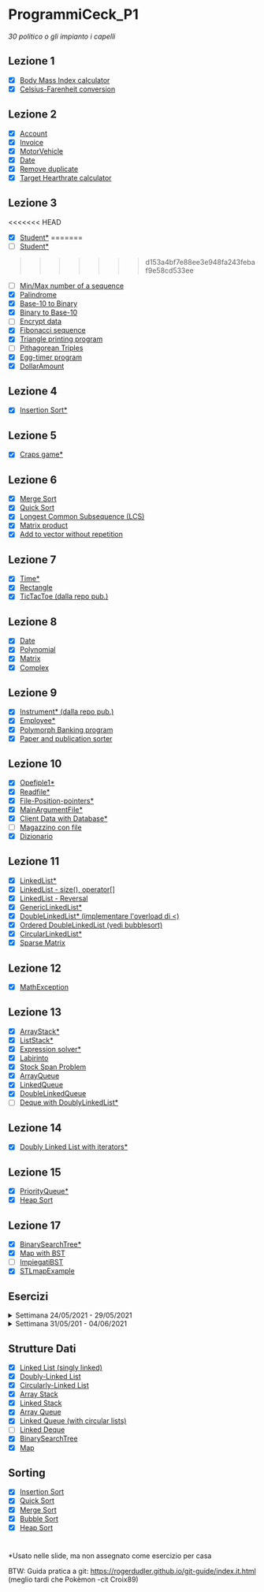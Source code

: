 # ProgrammiCeck_P1
_30 politico o gli impianto i capelli_


Lezione 1
-
 - [X] [Body Mass Index calculator](EserciziClasse/BMI%20Calculator)
 - [X] [Celsius-Farenheit conversion](EserciziClasse/C-F_converter)

Lezione 2
-
 - [X] [Account](EserciziClasse/AccountClass)
 - [X] [Invoice](EserciziClasse/Invoice)
 - [X] [MotorVehicle](EserciziClasse/MotorVehicle)
 - [X] [Date](EserciziClasse/Date)
 - [X] [Remove duplicate](EserciziClasse/Remove%20Duplicate%20Code)
 - [X] [Target Hearthrate calculator](EserciziClasse/TargetHearthRate)

Lezione 3
-
<<<<<<< HEAD
 - [X] [Student*](EserciziClasse/Student)
=======
 - [ ] [Student*](EserciziClasse/Student)
>>>>>>> d153a4bf7e88ee3e948fa243febaf9e58cd533ee
 - [ ] [Min/Max number of a sequence](EserciziClasse/)
 - [X] [Palindrome](EserciziClasse/RecPalindromo)
 - [X] [Base-10 to Binary](EserciziClasse/Dec2Bin)
 - [X] [Binary to Base-10](EserciziClasse/Dec2Bin)
 - [ ] [Encrypt data](EserciziClasse/)
 - [X] [Fibonacci sequence](EserciziClasse/FibonacciRicorsivo)
 - [X] [Triangle printing program](EserciziClasse/TrianglePrinting)
 - [ ] [Pithagorean Triples](EserciziClasse/)
 - [X] [Egg-timer program](EserciziClasse/EggTimer)
 - [X] [DollarAmount](EserciziClasse/DollarAmount)

Lezione 4
-
 - [X] [Insertion Sort*](EserciziClasse/lib)

Lezione 5
-
 - [X] [Craps game*](EserciziClasse/Craps)

Lezione 6
-
 - [X] [Merge Sort](EserciziClasse/lib)
 - [X] [Quick Sort](EserciziClasse/lib)
 - [X] [Longest Common Subsequence (LCS)](EserciziClasse/LCSiterative)
 - [X] [Matrix product](EserciziClasse/Matrix)
 - [X] [Add to vector without repetition](EserciziClasse/AddToVectorwOutRepetition)

Lezione 7
-
 - [X] [Time*](EserciziClasse/Time)
 - [X] [Rectangle](EserciziClasse/Rectangle)
 - [X] [TicTacToe (dalla repo pub.)](EserciziClasse/TicTacToe)

Lezione 8
-
 - [X] [Date](EserciziClasse/Date)
 - [X] [Polynomial](EserciziClasse/Polynomials)
 - [X] [Matrix](EserciziClasse/Matrix)
 - [X] [Complex](EserciziClasse/Complex)

Lezione 9
-
 - [X] [Instrument* (dalla repo pub.)](EserciziClasse/Instrument)
 - [X] [Employee*](EserciziClasse/EmployeeSalary)
 - [X] [Polymorph Banking program](EserciziClasse/PolymorphicBankingAccount)
 - [X] [Paper and publication sorter](EserciziClasse/bibliografia)

Lezione 10
-
 - [X] [Opefiple1*](EserciziClasse/opefiple1.cpp)
 - [X] [Readfile*](EserciziClasse/readfile)
 - [X] [File-Position-pointers*](EserciziClasse/File-Position-pointers)
 - [X] [MainArgumentFile*](EserciziClasse/MainArgumentFile)
 - [X] [Client Data with Database*](EserciziClasse/ClientData%20with%20database)
 - [ ] [Magazzino con file](EserciziClasse/MagazzinoHardware)
 - [X] [Dizionario](EserciziClasse/Dizionario)

Lezione 11
-
- [X] [LinkedList*](EserciziClasse/LinkedList)
- [X] [LinkedList - size(), operator[]](EserciziClasse/GenericLinkedList)
- [X] [LinkedList - Reversal](EserciziClasse/ListReverse)
- [X] [GenericLinkedList*](EserciziClasse/GenericLinkedList)
- [X] [DoubleLinkedList* (implementare l'overload di <)](EserciziClasse/lib)
- [X] [Ordered DoubleLinkedList (vedi bubblesort)](EserciziClasse/lib)
- [X] [CircularLinkedList*](EserciziClasse/lib)
- [X] [Sparse Matrix](EserciziClasse/SparseMatrix)

Lezione 12
-
- [X] [MathException](EserciziClasse/404)

Lezione 13
-
- [X] [ArrayStack*](EserciziClasse/ArrayStack)
- [X] [ListStack*](EserciziClasse/ListStack)
- [X] [Expression solver*](EserciziClasse/Expression%20solver)
- [X] [Labirinto](EserciziClasse/Labirinto)
- [X] [Stock Span Problem](EserciziClasse/StockSpanProblem)
- [X] [ArrayQueue](EserciziClasse/ArrayQueue)
- [X] [LinkedQueue](EserciziClasse/lib)
- [X] [DoubleLinkedQueue](EserciziClasse/lib)
- [ ] [Deque with DoublyLinkedList*](EserciziClasse/)

Lezione 14
-
- [X] [Doubly Linked List with iterators*](EserciziClasse/lib)

Lezione 15
-

- [X] [PriorityQueue*](EserciziClasse/lib)
- [X] [Heap Sort](EserciziClasse/Heap)

Lezione 17
-

- [X] [BinarySearchTree*](EserciziClasse/BinarySearchTree)
- [X] [Map with BST](EserciziClasse/lib)
- [ ] [ImpiegatiBST](EserciziClasse/)
- [X] [STLmapExample](EserciziClasse/STLmapExample)

Esercizi
-
<details> <summary> Settimana 24/05/2021 - 29/05/2021 </summary>

- [X] [1. Copy constructor per Linked List](EserciziClasse/lib)
- [X] [2. Copy assignment per Linked List](EserciziClasse/lib)
- [X] [3. Iterator per Circular Linked List](EserciziClasse/lib)
- [X] [4. Separazione Linked List in posizioni pari/dispari](EserciziClasse/PariDispariLinkedList)
</details>

<details> <summary> Settimana 31/05/201 - 04/06/2021 </summary>

- [X] [1. Dataland parte 1](EserciziClasse/Dataland)
- [X] [2. Dataland parte 2](EserciziClasse/DataLandPt2)\
(traccia nella cartella apposita)
</details>

Strutture Dati
-
- [X] [Linked List (singly linked)](EserciziClasse/lib)
- [X] [Doubly-Linked List](EserciziClasse/lib)
- [X] [Circularly-Linked List](EserciziClasse/lib)
- [X] [Array Stack](EserciziClasse/lib)
- [X] [Linked Stack](EserciziClasse/lib)
- [X] [Array Queue](EserciziClasse/lib)
- [X] [Linked Queue (with circular lists)](EserciziClasse/lib)
- [ ] [Linked Deque](EserciziClasse/lib)
- [X] [BinarySearchTree](EserciziClasse/lib)
- [X] [Map](EserciziClasse/lib)

Sorting
-
- [X] [Insertion Sort](EserciziClasse/lib)
- [X] [Quick Sort](EserciziClasse/lib)
- [X] [Merge Sort](EserciziClasse/lib)
- [X] [Bubble Sort](EserciziClasse/lib)
- [X] [Heap Sort](EserciziClasse/lib)
#

*Usato nelle slide, ma non assegnato come esercizio per casa

BTW:
Guida pratica a git: https://rogerdudler.github.io/git-guide/index.it.html (meglio tardi che Pokèmon -cit Croix89)
